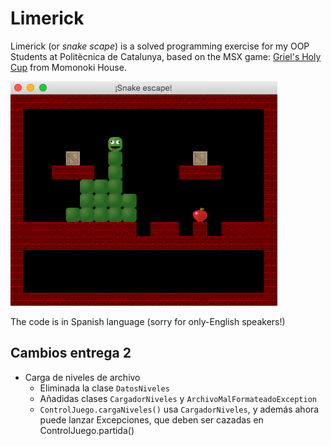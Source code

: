 # Limerick

Limerick (or _snake scape_) is a solved programming exercise for my OOP Students at Politècnica de Catalunya,
based on the MSX game: [Griel's Holy Cup](http://www.msxgamesworld.com/gamecard.php?id=3666) from Momonoki House.

![](capture.png)

The code is in Spanish language (sorry for only-English speakers!)

## Cambios entrega 2

* Carga de niveles de archivo
    - Eliminada la clase `DatosNiveles`
    - Añadidas clases `CargadorNiveles` y `ArchivoMalFormateadoException`
    - `ControlJuego.cargaNiveles()` usa `CargadorNiveles`, y además ahora
      puede lanzar Excepciones, que deben ser cazadas en ControlJuego.partida()